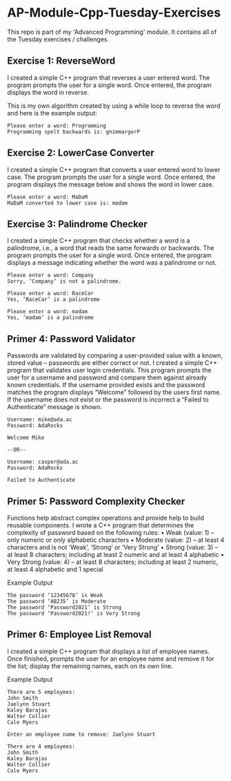 # AP-Module-Cpp-Tuesday-Exercises
This repo is part of my 'Advanced Programming' module. It contains all of the Tuesday exercises / challenges.
## Exercise 1: ReverseWord
I created a simple C++ program that reverses a user entered word. The program prompts the user for a single word. Once entered, the program displays the word in reverse. 

This is my own algorithm created by using a while loop to reverse the word and here is the example output:
```
Please enter a word: Programming
Programming spelt backwards is: gnimmargorP
```

## Exercise 2: LowerCase Converter
I created a simple C++ program that converts a user entered word to lower case. The program prompts the user for a single word. Once entered, the program displays the message below and shows the word in lower case.
```
Please enter a word: MaDaM
MaDaM converted to lower case is: madam
```

## Exercise 3: Palindrome Checker
I created a simple C++ program that checks whether a word is a palindrome, i.e., a word that reads the same forwards or backwards. The program prompts the user for a single word. Once entered, the program displays a message indicating whether the word was a palindrome or not.
```
Please enter a word: Company
Sorry, ‘Company’ is not a palindrome.

Please enter a word: RaceCar
Yes, ‘RaceCar’ is a palindrome

Please enter a word: madam
Yes, ‘madam’ is a palindrome
```


## Primer 4: Password Validator
Passwords are validated by comparing a user-provided value with a known, stored value – passwords are either correct or not. I created a simple C++ program that validates user login credentials. This program prompts the user for a username and password and compare them against already known credentials. If the username provided exists and the password matches the program displays “Welcome” followed by the users first name. If the username does not exist or the password is incorrect a “Failed to Authenticate” message is shown.
```
Username: mike@ada.ac
Password: AdaRocks

Welcome Mike

--OR--

Username: casper@ada.ac
Password: AdaRocks

Failed to Authenticate
```
## Primer 5: Password Complexity Checker
Functions help abstract complex operations and provide help to build reusable components.
I wrote a C++ program that determines the complexity of password based on the following rules:
• Weak (value: 1) – only numeric or only alphabetic characters
• Moderate (value: 2) – at least 4 characters and is not ‘Weak’, ‘Strong’ or ‘Very Strong’
• Strong (value: 3) – at least 8 characters; including at least 2 numeric and at least 4 alphabetic
• Very Strong (value: 4) – at least 8 characters; including at least 2 numeric, at least 4 alphabetic and 1 special

Example Output
```
The password ‘12345678’ is Weak
The password ‘AB235’ is Moderate
The password ‘Password2021’ is Strong
The password ‘Password2021!’ is Very Strong
```

## Primer 6: Employee List Removal
I created a simple C++ program that displays a list of employee names. Once finished, prompts the user for an employee name and remove it for the list; display the remaining names, each on its own line.

Example Output
```
There are 5 employees:
John Smith
Jaelynn Stuart
Kaley Barajas
Walter Collier
Cale Myers

Enter an employee name to remove: Jaelynn Stuart

There are 4 employees:
John Smith
Kaley Barajas
Walter Collier
Cale Myers
```
